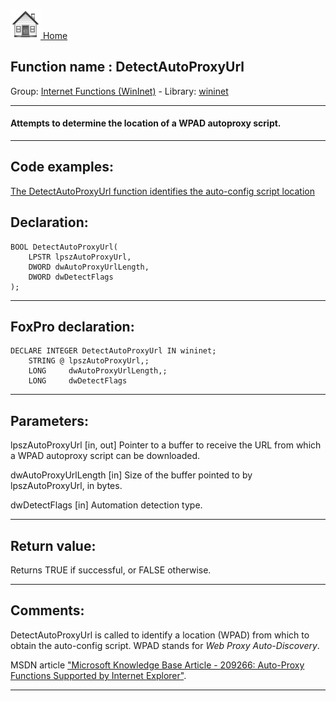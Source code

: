 [<img src="../../images/home.png"> Home ](https://github.com/VFPX/Win32API)  

## Function name : DetectAutoProxyUrl
Group: [Internet Functions (WinInet)](../../functions_group.md#Internet_Functions_(WinInet))  -  Library: [wininet](../../libraries.md#wininet)  
***  


#### Attempts to determine the location of a WPAD autoproxy script.
***  


## Code examples:
[The DetectAutoProxyUrl function identifies the auto-config script location](../../samples/sample_341.md)  

## Declaration:
```foxpro  
BOOL DetectAutoProxyUrl(
	LPSTR lpszAutoProxyUrl,
	DWORD dwAutoProxyUrlLength,
	DWORD dwDetectFlags
);  
```  
***  


## FoxPro declaration:
```foxpro  
DECLARE INTEGER DetectAutoProxyUrl IN wininet;
	STRING @ lpszAutoProxyUrl,;
	LONG     dwAutoProxyUrlLength,;
	LONG     dwDetectFlags  
```  
***  


## Parameters:
lpszAutoProxyUrl 
[in, out] Pointer to a buffer to receive the URL from which a WPAD autoproxy script can be downloaded. 

dwAutoProxyUrlLength 
[in] Size of the buffer pointed to by lpszAutoProxyUrl, in bytes. 

dwDetectFlags 
[in] Automation detection type.  
***  


## Return value:
Returns TRUE if successful, or FALSE otherwise.  
***  


## Comments:
DetectAutoProxyUrl is called to identify a location (WPAD) from which to obtain the auto-config script. WPAD stands for <Em>Web Proxy Auto-Discovery</Em>.  
  
MSDN article <a  href="http://support.microsoft.com/default.aspx?scid=KB;en-us;q209266">"Microsoft Knowledge Base Article - 209266: Auto-Proxy Functions Supported by Internet Explorer"</a>.  
  
***  

